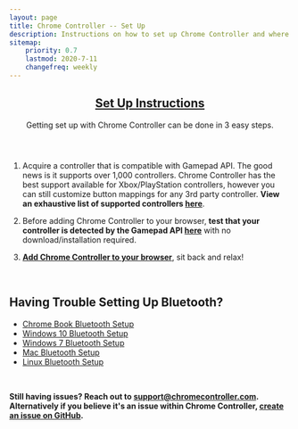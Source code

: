 ```yaml
---
layout: page
title: Chrome Controller -- Set Up
description: Instructions on how to set up Chrome Controller and where to find extra support.
sitemap:
    priority: 0.7
    lastmod: 2020-7-11
    changefreq: weekly
---
```


<header class="major">
     <h2><a href="#">Set Up Instructions</a></h2>
     <p>Getting set up with Chrome Controller can be done in 3 easy steps.</p>
</header>

1. Acquire a controller that is compatible with Gamepad API. The good news is it supports over 1,000 controllers. Chrome Controller has the best support available for Xbox/PlayStation controllers, however you can still customize button mappings for any 3rd party controller. <b>View an exhaustive list of supported controllers <a target="_blank" rel="noopener noreferrer" href="{{ site.supported_controllers_url | absolute_url }}">here</a></b>.

2. Before adding Chrome Controller to your browser, <b>test that your controller is detected by the Gamepad API <a target="_blank" rel="noopener noreferrer" href="{{ site.test_controllers_url | absolute_url }}">here</a></b> with no download/installation required.

3. <b><a target="_blank" rel="noopener noreferrer" href="{{ site.webstore_download_url | absolute_url }}">Add Chrome Controller to your browser</a></b>, sit back and relax!

<br />

## Having Trouble Setting Up Bluetooth?
- [Chrome Book Bluetooth Setup](https://support.google.com/chromebook/answer/2587653?hl=en)
- [Windows 10 Bluetooth Setup](https://www.windowscentral.com/how-and-why-use-bluetooth-on-windows-10)
- [Windows 7 Bluetooth Setup](https://support.microsoft.com/en-us/help/15290/windows-connect-bluetooth-device)
- [Mac Bluetooth Setup](https://support.apple.com/guide/mac-help/connect-a-bluetooth-device-blth1004/mac)
- [Linux Bluetooth Setup](https://www.addictivetips.com/ubuntu-linux-tips/pair-and-use-bluetooth-devices-on-linux/)

<br />

**Still having issues? Reach out to [support@chromecontroller.com](mailto:support@chromecontroller.com).**
**Alternatively if you believe it's an issue within Chrome Controller, [create an issue on GitHub](https://github.com/McCrearyD/chrome-controller/issues).**
